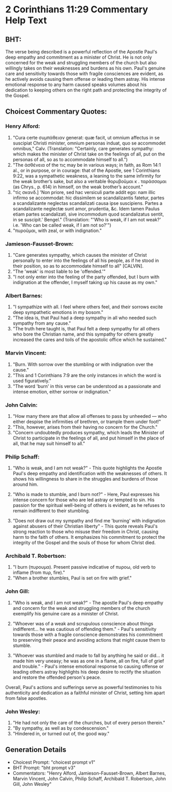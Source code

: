 # 2 Corinthians 11:29 Commentary Help Text

## BHT:
The verse being described is a powerful reflection of the Apostle Paul's deep empathy and commitment as a minister of Christ. He is not only concerned for the weak and struggling members of the church but also willingly takes on their weaknesses and burdens as his own. Paul's genuine care and sensitivity towards those with fragile consciences are evident, as he actively avoids causing them offense or leading them astray. His intense emotional response to any harm caused speaks volumes about his dedication to keeping others on the right path and protecting the integrity of the Gospel.

## Choicest Commentary Quotes:
### Henry Alford:
1. "Cura certe συμπάθειαν generat: quæ facit, ut omnium affectus in se suscipiat Christi minister, omnium personas induat, quo se accommodet omnibus," Calv. (Translation: "Certainly, care generates sympathy: which makes the minister of Christ take on the feelings of all, put on the personas of all, so as to accommodate himself to all.")
2. "The ἀσθένεια of the τις may be in various ways; in faith, as Rom 14:1 al., or in purpose, or in courage: that of the Apostle, see 1 Corinthians 9:22, was a sympathetic weakness, a leaning to the same infirmity for the weak brother’s sake, but also a veritable θορυβοῦμαι κ . ταράσσομαι (as Chrys., p. 614) in himself, on the weak brother’s account."
3. "τίς σκανδ.] 'Non priore, sed hac versiculi parte addit ego: nam illic infirmo se accommodat: hic dissimilem se scandalizantis fatetur, partes a scandalizante neglectas scandalizati causa ipse suscipiens. Partes a scandalizante neglectæ sunt amor, prudentia, &c. Idem tamen Paulus etiam partes scandalizati, sive incommodum quod scandalizatus sentit, in se suscipit.' Bengel." (Translation: "'Who is weak, if I am not weak?' i.e. 'Who can be called weak, if I am not so?'")
4. "πυροῦμαι, with zeal, or with indignation."

### Jamieson-Fausset-Brown:
1. "Care generates sympathy, which causes the minister of Christ personally to enter into the feelings of all his people, as if he stood in their position, so as to accommodate himself to all" [CALVIN].
2. "The 'weak' is most liable to be 'offended.'"
3. "I not only enter into the feeling of the party offended, but I burn with indignation at the offender, I myself taking up his cause as my own."

### Albert Barnes:
1. "I sympathize with all. I feel where others feel, and their sorrows excite deep sympathetic emotions in my bosom."
2. "The idea is, that Paul had a deep sympathy in all who needed such sympathy from any cause."
3. "The truth here taught is, that Paul felt a deep sympathy for all others who bore the Christian name, and this sympathy for others greatly increased the cares and toils of the apostolic office which he sustained."

### Marvin Vincent:
1. "Burn. With sorrow over the stumbling or with indignation over the cause." 
2. "This and 1 Corinthians 7:9 are the only instances in which the word is used figuratively." 
3. "The word 'burn' in this verse can be understood as a passionate and intense emotion, either sorrow or indignation."

### John Calvin:
1. "How many there are that allow all offenses to pass by unheeded — who either despise the infirmities of brethren, or trample them under foot!"
2. "This, however, arises from their having no concern for the Church."
3. "Concern undoubtedly produces sympathy, which leads the Minister of Christ to participate in the feelings of all, and put himself in the place of all, that he may suit himself to all."

### Philip Schaff:
1. "Who is weak, and I am not weak?" - This quote highlights the Apostle Paul's deep empathy and identification with the weaknesses of others. It shows his willingness to share in the struggles and burdens of those around him.

2. "Who is made to stumble, and I burn not?" - Here, Paul expresses his intense concern for those who are led astray or tempted to sin. His passion for the spiritual well-being of others is evident, as he refuses to remain indifferent to their stumbling.

3. "Does not draw out my sympathy and find me 'burning' with indignation against abusers of their Christian liberty" - This quote reveals Paul's strong reaction to those who misuse their freedom in Christ, causing harm to the faith of others. It emphasizes his commitment to protect the integrity of the Gospel and the souls of those for whom Christ died.

### Archibald T. Robertson:
1. "I burn (πυρουμα). Present passive indicative of πυροω, old verb to inflame (from πυρ, fire)." 
2. "When a brother stumbles, Paul is set on fire with grief."

### John Gill:
1. "Who is weak, and I am not weak?" - The apostle Paul's deep empathy and concern for the weak and struggling members of the church exemplify his genuine care as a minister of Christ.

2. "Whoever was of a weak and scrupulous conscience about things indifferent... he was cautious of offending them." - Paul's sensitivity towards those with a fragile conscience demonstrates his commitment to preserving their peace and avoiding actions that might cause them to stumble.

3. "Whoever was stumbled and made to fall by anything he said or did... it made him very uneasy; he was as one in a flame, all on fire, full of grief and trouble." - Paul's intense emotional response to causing offense or leading others astray highlights his deep desire to rectify the situation and restore the offended person's peace.

Overall, Paul's actions and sufferings serve as powerful testimonies to his authenticity and dedication as a faithful minister of Christ, setting him apart from false apostles.

### John Wesley:
1. "He had not only the care of the churches, but of every person therein."
2. "By sympathy, as well as by condescension."
3. "Hindered in, or turned out of, the good way."


## Generation Details
- Choicest Prompt: "choicest prompt v1"
- BHT Prompt: "bht prompt v3"
- Commentators: "Henry Alford, Jamieson-Fausset-Brown, Albert Barnes, Marvin Vincent, John Calvin, Philip Schaff, Archibald T. Robertson, John Gill, John Wesley"

